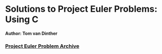 # Solutions to Project Euler Problems: Using C
#### Author: Tom van Dinther

### [Project Euler Problem Archive](https://projecteuler.net/archives)